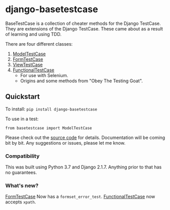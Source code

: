 
# django-basetestcase
BaseTestCase is a collection of cheater methods for the Django TestCase. They are extensions of the Django TestCase. These came about as a result of learning and using TDD.

There are four different classes:
1. [ModelTestCase](https://github.com/Spleeding1/django-basetestcase/blob/master/ModelTestCase.md)
2. [FormTestCase](https://github.com/Spleeding1/django-basetestcase/blob/master/FormTestCase.md)
3. [ViewTestCase](https://github.com/Spleeding1/django-basetestcase/blob/master/ViewTestCase.md)
4. [FunctionalTestCase](https://github.com/Spleeding1/django-basetestcase/blob/master/FunctionalTestCase.md)
    - For use with Selenium.
    - Origins and some methods from "Obey The Testing Goat".
    
## Quickstart
To install:
`pip install django-basetestcase`

To use in a test:

`from basetestcase import ModelTestCase`

Please check out the [source code](https://github.com/Spleeding1/django-basetestcase/tree/master/django-basetestcase/basetestcase) for details. Documentation will be coming bit by bit. Any suggestions or issues, please let me know.

### Compatibility
This was built using Python 3.7 and Django 2.1.7. Anything prior to that has no guarantees.

### What's new?
[FormTestCase](https://github.com/Spleeding1/django-basetestcase/blob/master/django-basetestcase/FormTestCase.md) Now has a `formset_error_test`.
[FunctionalTestCase](https://github.com/Spleeding1/django-basetestcase/blob/master/django-basetestcase/FunctionalTestCase.md#error_test) now accepts `xpath`.

